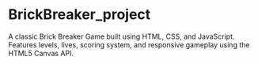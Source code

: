 # BrickBreaker_project
A classic Brick Breaker Game built using HTML, CSS, and JavaScript. Features levels, lives, scoring system, and responsive gameplay using the HTML5 Canvas API.
